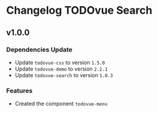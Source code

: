 # Changelog **TODOvue Search**

## v1.0.0
### Dependencies Update
* Update `todovue-css` to version `1.5.0`
* Update `todovue-demo` to version `2.2.1`
* Update `todovue-search` to version `1.0.3`
### Features
* Created the component `todovue-menu`
